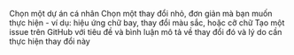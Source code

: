 Chọn một dự án cá nhân
Chọn một thay đổi nhỏ, đơn giản mà bạn muốn thực hiện - ví dụ: hiệu ứng chữ bay, thay đổi màu sắc, hoặc cỡ chữ
Tạo một issue trên GitHub với tiêu đề và bình luận mô tả về thay đổi đó và lý do cần thực hiện thay đổi này